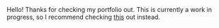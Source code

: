<html>
  <head>
    <meta charset="utf-8">
  </head>
  <body>
    Hello! Thanks for checking my portfolio out. This is currently a work in progress, so I recommend checking <a href="https://scratch.mit.edu/discuss/topic/583417/?page=1">this</a> out instead.
  
  </body>
</html>
